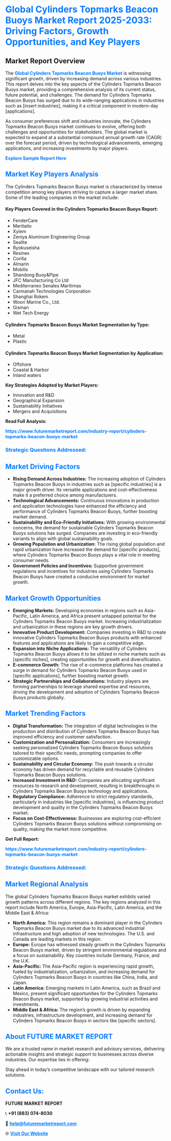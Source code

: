 <h1 style="color: #007BFF;">Global Cylinders Topmarks Beacon Buoys Market Report 2025-2033: Driving Factors, Growth Opportunities, and Key Players</h1>

<section id="overview">
<h2>Market Report Overview</h2>
<p>The <a href="https://www.futuremarketreport.com/industry-report/cylinders-topmarks-beacon-buoys-market" style="color: #007BFF; text-decoration: none;"><strong>Global Cylinders Topmarks Beacon Buoys Market</strong></a> is witnessing significant growth, driven by increasing demand across various industries. This report delves into the key aspects of the Cylinders Topmarks Beacon Buoys market, providing a comprehensive analysis of its current status, future potential, and challenges. The demand for Cylinders Topmarks Beacon Buoys has surged due to its wide-ranging applications in industries such as [insert industries], making it a critical component in modern-day [applications].</p>
<p>As consumer preferences shift and industries innovate, the Cylinders Topmarks Beacon Buoys market continues to evolve, offering both challenges and opportunities for stakeholders. The global market is expected to expand at a substantial compound annual growth rate (CAGR) over the forecast period, driven by technological advancements, emerging applications, and increasing investments by major players.</p>
</section>

<section id="overview">
<p><a href="https://www.futuremarketreport.com/request-sample/reportId=40639" style="color: #007BFF; text-decoration: none;"><strong>Explore Sample Report Here</strong></a></p>
</section>

<section id="key-players">
<h2 style="color: #007BFF;">Market Key Players Analysis</h2>
<p>The Cylinders Topmarks Beacon Buoys market is characterized by intense competition among key players striving to capture a larger market share. Some of the leading companies in the market include:</p>
<h4>Key Players Covered in the Cylinders Topmarks Beacon Buoys Report:</h4>
<ul><li>FenderCare</li><li>Meritaito</li><li>Xylem</li><li>Zeniya Aluminum Engineering Group</li><li>Sealite</li><li>Ryokuseisha</li><li>Resinex</li><li>Corilla</li><li>Almarin</li><li>Mobilis</li><li>Shandong Buoy&amp;Pipe</li><li>JFC Manufacturing Co Ltd</li><li>Mediterraneo Senales Maritimas</li><li>Carmanah Technologies Corporation</li><li>Shanghai Rokem</li><li>Woori Marine Co., Ltd.</li><li>Gisman</li><li>Wet Tech Energy</li></ul>
<h4>Cylinders Topmarks Beacon Buoys Market Segmentation by Type:</h4>
<ul><li>Metal</li><li>Plastic</li></ul>

<h4>Cylinders Topmarks Beacon Buoys Market Segmentation by Application:</h4>
<ul><li>Offshore</li><li>Coastal &amp; Harbor</li><li>Inland waters</li></ul>
<p><strong>Key Strategies Adopted by Market Players:</strong></p>
<ul>
<li>Innovation and R&D</li>
<li>Geographical Expansion</li>
<li>Sustainability Initiatives</li>
<li>Mergers and Acquisitions</li>
</ul>
</section>

<section>
<p><strong>Read Full Analysis: </strong></p><a href="https://www.futuremarketreport.com/industry-report/cylinders-topmarks-beacon-buoys-market" style="color: #007BFF; text-decoration: none;"><strong>https://www.futuremarketreport.com/industry-report/cylinders-topmarks-beacon-buoys-market</strong></a>
<h3 style="color: #007BFF;">Strategic Questions Addressed:</h3>
</section>

<section id="driving-factors">
<h2 style="color: #007BFF;">Market Driving Factors</h2>
<ul>
<li><strong>Rising Demand Across Industries:</strong> The increasing adoption of Cylinders Topmarks Beacon Buoys in industries such as [specific industries] is a major growth driver. Its versatile applications and cost-effectiveness make it a preferred choice among manufacturers.</li>
<li><strong>Technological Advancements:</strong> Continuous innovations in production and application technologies have enhanced the efficiency and performance of Cylinders Topmarks Beacon Buoys, further boosting market demand.</li>
<li><strong>Sustainability and Eco-Friendly Initiatives:</strong> With growing environmental concerns, the demand for sustainable Cylinders Topmarks Beacon Buoys solutions has surged. Companies are investing in eco-friendly variants to align with global sustainability goals.</li>
<li><strong>Growing Population and Urbanization:</strong> The rising global population and rapid urbanization have increased the demand for [specific products], where Cylinders Topmarks Beacon Buoys plays a vital role in meeting consumer needs.</li>
<li><strong>Government Policies and Incentives:</strong> Supportive government regulations and incentives for industries using Cylinders Topmarks Beacon Buoys have created a conducive environment for market growth.</li>
</ul>
</section>

<section id="growth-opportunities">
<h2 style="color: #007BFF;">Market Growth Opportunities</h2>
<ul>
<li><strong>Emerging Markets:</strong> Developing economies in regions such as Asia-Pacific, Latin America, and Africa present untapped potential for the Cylinders Topmarks Beacon Buoys market. Increasing industrialization and urbanization in these regions are key growth drivers.</li>
<li><strong>Innovative Product Development:</strong> Companies investing in R&D to create innovative Cylinders Topmarks Beacon Buoys products with enhanced features and applications are likely to gain a competitive edge.</li>
<li><strong>Expansion into Niche Applications:</strong> The versatility of Cylinders Topmarks Beacon Buoys allows it to be utilized in niche markets such as [specific niches], creating opportunities for growth and diversification.</li>
<li><strong>E-commerce Growth:</strong> The rise of e-commerce platforms has created a surge in demand for Cylinders Topmarks Beacon Buoys used in [specific applications], further boosting market growth.</li>
<li><strong>Strategic Partnerships and Collaborations:</strong> Industry players are forming partnerships to leverage shared expertise and resources, driving the development and adoption of Cylinders Topmarks Beacon Buoys products globally.</li>
</ul>
</section>

<section id="trending-factors">
<h2 style="color: #007BFF;">Market Trending Factors</h2>
<ul>
<li><strong>Digital Transformation:</strong> The integration of digital technologies in the production and distribution of Cylinders Topmarks Beacon Buoys has improved efficiency and customer satisfaction.</li>
<li><strong>Customization and Personalization:</strong> Consumers are increasingly seeking personalized Cylinders Topmarks Beacon Buoys solutions tailored to their specific needs, prompting companies to offer customizable options.</li>
<li><strong>Sustainability and Circular Economy:</strong> The push towards a circular economy has driven demand for recyclable and reusable Cylinders Topmarks Beacon Buoys solutions.</li>
<li><strong>Increased Investment in R&D:</strong> Companies are allocating significant resources to research and development, resulting in breakthroughs in Cylinders Topmarks Beacon Buoys technology and applications.</li>
<li><strong>Regulatory Compliance:</strong> Adherence to strict regulatory standards, particularly in industries like [specific industries], is influencing product development and quality in the Cylinders Topmarks Beacon Buoys market.</li>
<li><strong>Focus on Cost-Effectiveness:</strong> Businesses are exploring cost-efficient Cylinders Topmarks Beacon Buoys solutions without compromising on quality, making the market more competitive.</li>
</ul>
</section>

<section>
<p><strong>Get Full Report: </strong></p><a href="https://www.futuremarketreport.com/industry-report/cylinders-topmarks-beacon-buoys-market" style="color: #007BFF; text-decoration: none;"><strong>https://www.futuremarketreport.com/industry-report/cylinders-topmarks-beacon-buoys-market</strong></a>
<h3 style="color: #007BFF;">Strategic Questions Addressed:</h3>
</section>


<section id="regional-analysis">
<h2 style="color: #007BFF;">Market Regional Analysis</h2>
<p>The global Cylinders Topmarks Beacon Buoys market exhibits varied growth patterns across different regions. The key regions analyzed in this report include North America, Europe, Asia-Pacific, Latin America, and the Middle East & Africa:</p>
<ul>
<li><strong>North America:</strong> This region remains a dominant player in the Cylinders Topmarks Beacon Buoys market due to its advanced industrial infrastructure and high adoption of new technologies. The U.S. and Canada are leading markets in this region.</li>
<li><strong>Europe:</strong> Europe has witnessed steady growth in the Cylinders Topmarks Beacon Buoys market, driven by stringent environmental regulations and a focus on sustainability. Key countries include Germany, France, and the U.K.</li>
<li><strong>Asia-Pacific:</strong> The Asia-Pacific region is experiencing rapid growth, fueled by industrialization, urbanization, and increasing demand for Cylinders Topmarks Beacon Buoys in countries like China, India, and Japan.</li>
<li><strong>Latin America:</strong> Emerging markets in Latin America, such as Brazil and Mexico, present significant opportunities for the Cylinders Topmarks Beacon Buoys market, supported by growing industrial activities and investments.</li>
<li><strong>Middle East & Africa:</strong> The region’s growth is driven by expanding industries, infrastructure development, and increasing demand for Cylinders Topmarks Beacon Buoys in sectors like [specific sectors].</li>
</ul>
</section>

<footer>
<h2 style="color: #007BFF;">About FUTURE MARKET REPORT</h2>
<p>We are a trusted name in market research and advisory services, delivering actionable insights and strategic support to businesses across diverse industries. Our expertise lies in offering:</p>

<p>Stay ahead in today’s competitive landscape with our tailored research solutions.</p>

<h2 style="color: #007BFF;">Contact Us:</h2>
<p><strong>FUTURE MARKET REPORT</strong></p>
<p>📞 <strong>+91 (883) 074-8030</strong></p>
<p>📧 <strong><a href="mailto:help@futuremarketreport.com" style="color: #007BFF;">help@futuremarketreport.com</a></strong></p>
<p>🌐 <strong><a href="https://www.futuremarketreport.com/" style="color: #007BFF;">Visit Our Website</a></strong></p>
</footer>